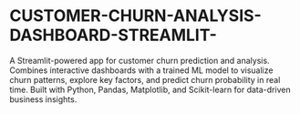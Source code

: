 # CUSTOMER-CHURN-ANALYSIS-DASHBOARD-STREAMLIT-
A Streamlit-powered app for customer churn prediction and analysis. Combines interactive dashboards with a trained ML model to visualize churn patterns, explore key factors, and predict churn probability in real time. Built with Python, Pandas, Matplotlib, and Scikit-learn for data-driven business insights.
